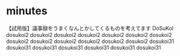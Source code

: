 # minutes
【試用版】議事録をうまくなんとかしてくるものを考えてます
DoSuKoI
dosukoi2
dosukoi2
dosukoi2
dosukoi2
dosukoi2
dosukoi2
dosukoi2
dosukoi2
dosukoi2
dosukoi2
dosukoi2
dosukoi2
dosukoi2
dosukoi31
dosukoi31
dosukoi31
dosukoi31
dosukoi31
dosukoi31
dosukoi31
